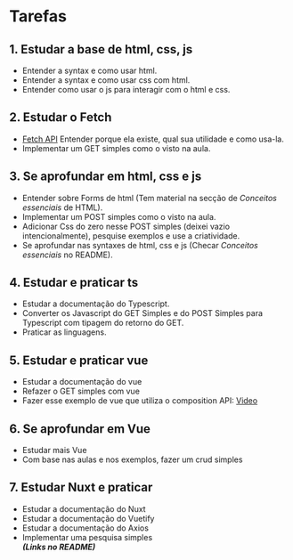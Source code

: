 # Tarefas

## 1. Estudar a base de html, css, js

- Entender a syntax e como usar html.
- Entender a syntax e como usar css com html.
- Entender como usar o js para interagir com o html e css.

## 2. Estudar o Fetch

- [Fetch API](https://developer.mozilla.org/en-US/docs/Web/API/Fetch_API) Entender porque ela existe, qual sua utilidade e como usa-la.
- Implementar um GET simples como o visto na aula.

## 3. Se aprofundar em html, css e js

- Entender sobre Forms de html (Tem material na secção de _Conceitos essenciais_ de HTML).
- Implementar um POST simples como o visto na aula.
- Adicionar Css do zero nesse POST simples (deixei vazio intencionalmente), pesquise exemplos e use a criatividade.
- Se aprofundar nas syntaxes de html, css e js (Checar _Conceitos essenciais_ no README).

## 4. Estudar e praticar ts

- Estudar a documentação do Typescript.
- Converter os Javascript do GET Simples e do POST Simples para Typescript com tipagem do retorno do GET.
- Praticar as linguagens.

## 5. Estudar e praticar vue

- Estudar a documentação do vue
- Refazer o GET simples com vue
- Fazer esse exemplo de vue que utiliza o composition API: [Video](https://www.youtube.com/watch?v=qhjxAP1hFuI)

## 6. Se aprofundar em Vue

- Estudar mais Vue
- Com base nas aulas e nos exemplos, fazer um crud simples

## 7. Estudar Nuxt e praticar

- Estudar a documentação do Nuxt
- Estudar a documentação do Vuetify
- Estudar a documentação do Axios
- Implementar uma pesquisa simples  
  **_(Links no README)_**
